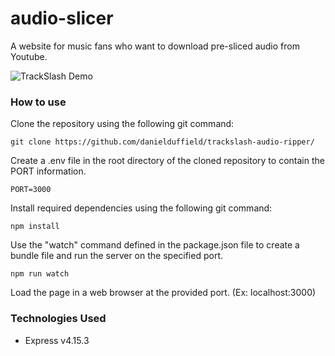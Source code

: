 # audio-slicer
A website for music fans who want to download pre-sliced audio from Youtube.

![TrackSlash Demo](/demo/trackslash-demo.gif?raw=true "TrackSlash Demonstration")

### How to use

Clone the repository using the following git command:
```
git clone https://github.com/danielduffield/trackslash-audio-ripper/
```
Create a .env file in the root directory of the cloned repository to contain the PORT information.
```
PORT=3000
```
Install required dependencies using the following git command:
```
npm install
```
Use the "watch" command defined in the package.json file to create a bundle file and run the server on the specified port.
```
npm run watch
```
Load the page in a web browser at the provided port. (Ex: localhost:3000)

### Technologies Used

* Express v4.15.3

